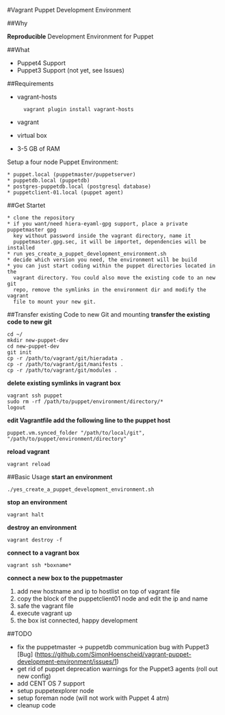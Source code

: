 #Vagrant Puppet Development Environment

##Why

**Reproducible** Development Environment for Puppet

##What

* Puppet4 Support
* Puppet3 Support (not yet, see Issues)

##Requirements

* vagrant-hosts

		vagrant plugin install vagrant-hosts
* vagrant
* virtual box
* 3-5 GB of RAM

Setup a four node Puppet Environment:
	
	* puppet.local (puppetmaster/puppetserver)
	* puppetdb.local (puppetdb)
	* postgres-puppetdb.local (postgresql database)
	* puppetclient-01.local (puppet agent)

##Get Startet

	* clone the repository
	* if you want/need hiera-eyaml-gpg support, place a private puppetmaster gpg 
	  key without password inside the vagrant directory, name it
	  puppetmaster.gpg.sec, it will be importet, dependencies will be installed
	* run yes_create_a_puppet_development_environment.sh
	* decide which version you need, the environment will be build
	* you can just start coding within the puppet directories located in the
	  vagrant directory. You could also move the existing code to an new git
	  repo, remove the symlinks in the environment dir and modify the vagrant
	  file to mount your new git.
##Transfer existing Code to new Git and mounting
**transfer the existing code to new git**

	cd ~/
	mkdir new-puppet-dev
	cd new-puppet-dev
	git init 
	cp -r /path/to/vagrant/git/hieradata .
	cp -r /path/to/vagrant/git/manifests .
	cp -r /path/to/vagrant/git/modules .

**delete existing symlinks in vagrant box**

	vagrant ssh puppet
	sudo rm -rf /path/to/puppet/environment/directory/*
	logout
**edit Vagrantfile add the following line to the puppet host**

	
	puppet.vm.synced_folder "/path/to/local/git", "/path/to/puppet/environment/directory"

**reload vagrant**

	vagrant reload
	
##Basic Usage
**start an environment**

	./yes_create_a_puppet_development_environment.sh
**stop an environment**

	vagrant halt
**destroy an environment**
	
	vagrant destroy -f
**connect to a vagrant box**

	vagrant ssh *boxname*

**connect a new box to the puppetmaster**

1. add new hostname and ip to hostlist on top of vagrant file
2. copy the block of the puppetclient01 node and edit the ip and name
3. safe the vagrant file
4. execute vagrant up
5. the box ist connected, happy development

##TODO

* fix the puppetmaster -> puppetdb communication bug with Puppet3 [Bug] (https://github.com/SimonHoenscheid/vagrant-puppet-development-environment/issues/1)
* get rid of puppet deprecation warnings for the Puppet3 agents (roll out new config)
* add CENT OS 7 support
* setup puppetexplorer node
* setup foreman node (will not work with Puppet 4 atm)
* cleanup code

